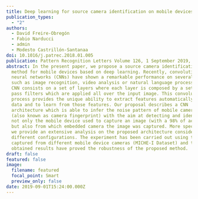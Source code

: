 ```yaml
---
title: Deep learning for source camera identification on mobile devices
publication_types:
  - "2"
authors:
  - David Freire-Obregón
  - Fabio Narducci
  - admin
  - Modesto Castrillón-Santanaa
doi: 10.1016/j.patrec.2018.01.005
publication: Pattern Recognition Letters Volume 126, 1 September 2019, Pages 86-91
abstract: In the present paper, we propose a source camera identification (SCI)
  method for mobile devices based on deep learning. Recently, convolutional
  neural networks (CNNs) have shown a remarkable performance on several tasks
  such as image recognition, video analysis or natural language processing. A
  CNN consists on a set of layers where each layer is composed by a set of high
  pass filters which are applied all over the input image. This convolution
  process provides the unique ability to extract features automatically from
  data and to learn from those features. Our proposal describes a CNN
  architecture which is able to infer the noise pattern of mobile camera sensors
  (also known as camera fingerprint) with the aim at detecting and identifying
  not only the mobile device used to capture an image (with a 98% of accuracy),
  but also from which embedded camera the image was captured. More specifically,
  we provide an extensive analysis on the proposed architecture considering
  different configurations. The experiment has been carried out using the images
  captured from different mobile device cameras (MICHE-I Dataset) and the
  obtained results have proved the robustness of the proposed method.
draft: false
featured: false
image:
  filename: featured
  focal_point: Smart
  preview_only: false
date: 2019-09-01T15:24:00.000Z
---
```

